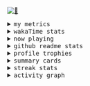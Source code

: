 [![🐙](https://hits.seeyoufarm.com/api/count/incr/badge.svg?url=https%3A%2F%2Fgithub.com%2Fktnkk%2Fhit-counter&count_bg=%23070707&title_bg=%23070707&icon=&icon_color=%23E7E7E7&title=visitors&edge_flat=true)](https://hits.seeyoufarm.com)

<details>
  <summary> <samp>my metrics</samp></summary>
  
  <br>
  
 ![🐳](https://github.com/kkhys/kkhys/blob/main/github-metrics.svg)
  
  ***
</details>

<details>
  <summary> <samp>wakaTime stats</samp></summary>
  
  <br>
  
<!--START_SECTION:waka-->
![Code Time](http://img.shields.io/badge/Code%20Time-2%2C121%20hrs%2038%20mins-blue)

**🐱 My GitHub Data** 

> 📦 4.9 MB Used in GitHub's Storage 
 > 
> 🏆 1,328 Contributions in the Year 2023
 > 
> 💼 Opted to Hire
 > 
> 📜 9 Public Repositories 
 > 
> 🔑 23 Private Repositories 
 > 
**I'm an Early 🐤** 

```text
🌞 Morning                4586 commits        █████████░░░░░░░░░░░░░░░░   37.73 % 
🌆 Daytime                2537 commits        █████░░░░░░░░░░░░░░░░░░░░   20.87 % 
🌃 Evening                3766 commits        ████████░░░░░░░░░░░░░░░░░   30.98 % 
🌙 Night                  1267 commits        ███░░░░░░░░░░░░░░░░░░░░░░   10.42 % 
```
📅 **I'm Most Productive on Monday** 

```text
Monday                   1981 commits        ████░░░░░░░░░░░░░░░░░░░░░   16.30 % 
Tuesday                  1794 commits        ████░░░░░░░░░░░░░░░░░░░░░   14.76 % 
Wednesday                1812 commits        ████░░░░░░░░░░░░░░░░░░░░░   14.91 % 
Thursday                 1715 commits        ████░░░░░░░░░░░░░░░░░░░░░   14.11 % 
Friday                   1715 commits        ████░░░░░░░░░░░░░░░░░░░░░   14.11 % 
Saturday                 1536 commits        ███░░░░░░░░░░░░░░░░░░░░░░   12.64 % 
Sunday                   1603 commits        ███░░░░░░░░░░░░░░░░░░░░░░   13.19 % 
```


📊 **This Week I Spent My Time On** 

```text
🕑︎ Time Zone: Asia/Tokyo

💬 Programming Languages: 
Other                    48 hrs 33 mins      ███████████████████░░░░░░   76.02 % 
TypeScript               5 hrs 13 mins       ██░░░░░░░░░░░░░░░░░░░░░░░   08.17 % 
Java                     4 hrs 43 mins       ██░░░░░░░░░░░░░░░░░░░░░░░   07.38 % 
SQL                      2 hrs 12 mins       █░░░░░░░░░░░░░░░░░░░░░░░░   03.45 % 
Play2                    27 mins             ░░░░░░░░░░░░░░░░░░░░░░░░░   00.72 % 

🔥 Editors: 
Chrome                   48 hrs 31 mins      ███████████████████░░░░░░   75.98 % 
IntelliJ                 9 hrs 41 mins       ████░░░░░░░░░░░░░░░░░░░░░   15.16 % 
WebStorm                 4 hrs 3 mins        ██░░░░░░░░░░░░░░░░░░░░░░░   06.35 % 
DataGrip                 1 hr 36 mins        █░░░░░░░░░░░░░░░░░░░░░░░░   02.52 % 

💻 Operating System: 
Mac                      63 hrs 52 mins      █████████████████████████   100.00 % 
```


 Last Updated on 2023/12/11 18:42:24 UTC
<!--END_SECTION:waka-->
  
  ***
</details>


<details>
  <summary> <samp>now playing</samp></summary>
  
  <br>
 
 [![🐟](https://spotify-github-profile.vercel.app/api/view?uid=31ryofms4dnv7mrohhepo4c4zgqu&cover_image=true&theme=default&show_offline=false&background_color=121212&bar_color=53b14f&bar_color_cover=false)](https://open.spotify.com/user/31ryofms4dnv7mrohhepo4c4zgqu)
  
  ***
</details>

<details>
  <summary> <samp>github readme stats</samp></summary>
  
  <br>
  
 <p align="left"> 
  <img alt="🐠" src="https://github-readme-stats.vercel.app/api?username=kkhys&count_private=true&show_icons=true&theme=dark&include_all_commits=true" />
  <img alt="🐟" src="https://github-readme-stats.vercel.app/api/top-langs/?username=kkhys&layout=compact&theme=dark&langs_count=10&hide=HTML,CSS,SCSS" />
</p>
  
  ***
</details>

<details>
  <summary> <samp>profile trophies</samp></summary>
  
  <br>
  
  [![🐬](https://github-profile-trophy.vercel.app/?username=kkhys&rank=SECRET,SSS,SS,S,AAA,AA,A&theme=darkhub&row=1&margin-w=10&no-bg=true)](https://github.com/ryo-ma/github-profile-trophy)
  
  ***
</details>

<details>
  <summary> <samp>summary cards</samp></summary>
  
  <br>
  
  ![🐋](https://github-profile-summary-cards.vercel.app/api/cards/profile-details?username=kkhys&theme=github_dark)
  ![🦑](https://github-profile-summary-cards.vercel.app/api/cards/repos-per-language?username=kkhys&theme=github_dark)
  ![🦭](https://github-profile-summary-cards.vercel.app/api/cards/most-commit-language?username=kkhys&theme=github_dark)
  ![🦀](https://github-profile-summary-cards.vercel.app/api/cards/stats?username=kkhys&theme=github_dark)
  ![🦈](https://github-profile-summary-cards.vercel.app/api/cards/productive-time?username=kkhys&theme=github_dark)
  
  ***
</details>

<details>
  <summary> <samp>streak stats</samp></summary>
  
  <br>
  
  [![🐠](http://github-readme-streak-stats.herokuapp.com?user=kkhys&theme=dark)](https://git.io/streak-stats)
  
  ***
</details>

<details>
  <summary> <samp>activity graph</samp></summary>
  
  <br>
  
  [![🐡](https://github-readme-activity-graph.vercel.app/graph?username=kkhys&theme=xcode)](https://github.com/ashutosh00710/github-readme-activity-graph)
  
  ***
</details>
